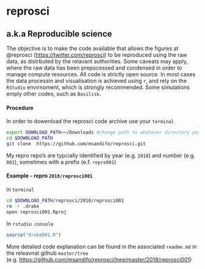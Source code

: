 reprosci
================

## a.k.a Reproducible science

The objective is to make the code available that allows the figures at
@reprosci (<https://twitter.com/reprosci>) to be reproduced using the
raw data, as distrbuted by the relavant authorities. Some caveats may
apply, where the raw data has been prepocessed and condensed in order to
manage compute resources. All code is strictly open source. In most
cases the data processin and visualisation is achieved using `r`, and
rely on the `RStudio` envirnoment, which is strongly recommended. Some
simulations emply other codes, such as `Basilisk`.

#### Procedure

In order to dowenload the reprosci code archive use your
`terminal`

``` bash
export DOWNLOAD_PATH=~/Downloads #change path to whatever directory you want
cd $DOWNLOAD_PATH 
git clone  https://github.com/msandifo/reprosci.git
```

My repro repo’s are typcially identified by year (e.g. `2018`) and
number (e.g. `001`), sometimes with a prefix (e.f. `repro001`)

#### Example - repro `2018/reprosci001`

in `terminal`

``` bash
cd $DOWNLOAD_PATH/reprosci/2018/reprosci001  
rm -r .drake 
open reprosci001.Rproj 
```

In `rstudio console`

``` r
source("drake001.R")
```

More detailed code explanation can be found in the associated
`readme.md` in the releavnat github `master/tree`
(e.g. <https://github.com/msandifo/reprosci/tree/master/2018/reprosci001>)
